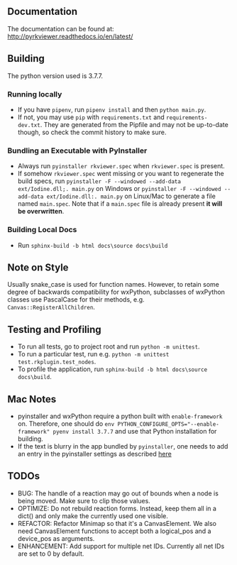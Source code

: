 ## Documentation
The documentation can be found at: http://pyrkviewer.readthedocs.io/en/latest/

## Building
The python version used is 3.7.7.
### Running locally
* If you have `pipenv`, run `pipenv install` and then `python main.py`.
* If not, you may use `pip` with `requirements.txt` and `requirements-dev.txt`. They are generated
from the Pipfile and may not be up-to-date though, so check the commit history to make sure.
### Bundling an Executable with PyInstaller
* Always run `pyinstaller rkviewer.spec` when `rkviewer.spec` is present.
* If somehow `rkviewer.spec` went missing or you want to regenerate the build specs,
run `pyinstaller -F --windowed --add-data ext/Iodine.dll;. main.py` on Windows
or `pyinstaller -F --windowed --add-data ext/Iodine.dll:. main.py` on Linux/Mac
to generate a file named `main.spec`. Note that if a `main.spec` file is already 
present **it will be overwritten**.
### Building Local Docs
* Run `sphinx-build -b html docs\source docs\build`

## Note on Style
Usually snake_case is used for function names. However, to retain some degree of backwards 
compatibility for wxPython, subclasses of wxPython classes use PascalCase for their methods,
e.g. `Canvas::RegisterAllChildren`.

## Testing and Profiling
* To run all tests, go to project root and run `python -m unittest`.
* To run a particular test, run e.g. `python -m unittest test.rkplugin.test_nodes`.
* To profile the application, run `sphinx-build -b html docs\source docs\build`.

## Mac Notes
* pyinstaller and wxPython require a python built with `enable-framework` 
on. Therefore, one should do
`env PYTHON_CONFIGURE_OPTS="--enable-framework" pyenv install 3.7.7` and
use that Python installation for building.
* If the text is blurry in the app bundled by `pyinstaller`, one needs to
add an entry in the pyinstaller settings as described
[here](https://stackoverflow.com/a/40676321)

## TODOs
* BUG: The handle of a reaction may go out of bounds when a node is being moved. Make sure to clip those
values.
* OPTIMIZE: Do not rebuild reaction forms. Instead, keep them all in a dict() and only make the
currently used one visible.
* REFACTOR: Refactor Minimap so that it's a CanvasElement. We also need CanvasElement functions to
accept both a logical_pos and a device_pos as arguments.
* ENHANCEMENT: Add support for multiple net IDs. Currently all net IDs are set to 0 by default.
